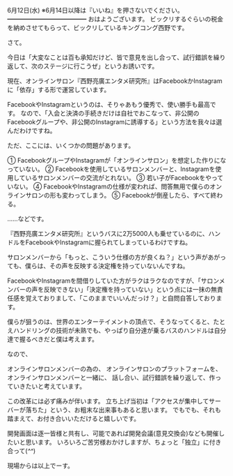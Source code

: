 6月12日(水) ※6月14日以降は『いいね』を押さないでください。
━━━━━━━━━━━━━
おはようございます。
ビックリするぐらいの税金を納めさせてもらって、ビックリしているキングコング西野です。

さて。

今日は「大変なことは百も承知だけど、皆で意見を出し合って、試行錯誤を繰り返して、次のステージに行こうぜ」というお誘いです。

現在、オンラインサロン『西野亮廣エンタメ研究所』はFacebookかInstagramに「依存」する形で運営しています。

FacebookやInstagramというのは、そりゃあもう優秀で、使い勝手も最高です。
なので、「入会と決済の手続きだけは自社でおこなって、非公開のFacebookグループや、非公開のInstagramに誘導する」という方法を我々は選んだわけですね。

ただ、ここには、いくつかの問題があります。

① FacebookグループやInstagramが「オンラインサロン」を想定した作りになっていない。
② Facebookを使用しているサロンメンバーと、Instagramを使用しているサロンメンバーの交流がとれない。
③ 若い子がFacebookをやっていない。
④ FacebookやInstagramの仕様が変われば、問答無用で僕らのオンラインサロンの形も変わってしまう。
⑤ Facebookが倒産したら、すべて終わる。

……などです。

『西野亮廣エンタメ研究所』というバスに2万5000人も乗せているのに、ハンドルをFacebookやInstagramに握られてしまっているわけですね。

サロンメンバーから「もっと、こういう仕様の方が良くね？」という声があがっても、僕らは、その声を反映する決定権を持っていないんですね。

FacebookやInstagramを間借りしていた方がラクはラクなのですが、「サロンメンバーの声を反映できない」「決定権を持っていない」という点には一抹の無責任感を覚えておりまして、「このままでいいんだっけ？」と自問自答しております。

僕らが狙うのは、世界のエンターテイメントの頂点で、そうなってくると、たとえハンドリングの技術が未熟でも、やっぱり自分達が乗るバスのハンドルは自分達で握るべきだと僕は考えます。

なので、

オンラインサロンメンバーの為の、
オンラインサロンのプラットフォームを、
オンラインサロンメンバーと一緒に、
話し合い、試行錯誤を繰り返して、作っていきたいと考えています。

この改革には必ず痛みが伴います。
立ち上げ当初は「アクセスが集中してサーバーが落ちた」という、お粗末な出来事もあると思います。
でもでも、それも踏まえて、お付き合いいただけると嬉しいです。

開発画面は逐一皆様と共有し、可能であれば開発会議(意見交換会)なども開催したいと思います。
いろいろご苦労様おかけしますが、ちょっと「独立」に付き合って(*^^*)

現場からは以上でーす。
